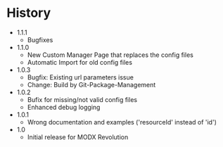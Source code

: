 History
================================================================================

- 1.1.1
    - Bugfixes
- 1.1.0
    - New Custom Manager Page that replaces the config files
    - Automatic Import for old config files
- 1.0.3
    - Bugfix: Existing url parameters issue
    - Change: Build by Git-Package-Management
- 1.0.2
    - Bufix for missing/not valid config files
    - Enhanced debug logging
- 1.0.1
    - Wrong documentation and examples ('resourceId' instead of 'id')
- 1.0
    - Initial release for MODX Revolution
